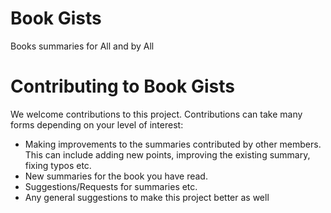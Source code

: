 # Book Gists
Books summaries for All and by All

# Contributing to Book Gists

We welcome contributions to this project.  Contributions can take many forms depending
on your level of interest:

* Making improvements to the summaries contributed by other members.  This can include adding new points, improving the existing summary, fixing typos etc.
* New summaries for the book you have read.
* Suggestions/Requests for summaries etc.
* Any general suggestions to make this project better as well
